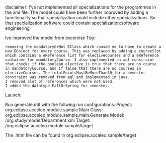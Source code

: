 

disclaimer: I've not implemented all specializations for the programmes in the xmi file. The model could have been further improved by adding a functionality so that specialization could include other specializations. So that specialization:software could contain specialization:software engineering

Ive improved the model from excercise 1 by:

    removing the mandatoryOrNot EClass which caused me to have to create a new EObject for every course. This was replaced by adding a courseSlot which contains a eReference list for electiveCourses and a eReference container for mandatoryCourse. I also implemented an aql constraint that checks if the boolean elective is true that there are no course in mandatoryCourse, and if false that there are no courses in electiveCourses. The totalPointsMustBeMoreThan30 for a semester constraint was removed from aql and implemented in java.
    I removed alot of references which were not used.
    I added the datatype FallOrSpring for semester.

Launch:

Run generate.mtl with the follwing run configurations: Project: org.eclipse.acceleo.module.sample Main Class: org.eclipse.acceleo.module.sample.main.Generate Model: /org.study/model/Department.xmi Target: /org.eclipse.acceleo.module.sample/target

The .html file can be found in org.eclipse.acceleo.sample/target
